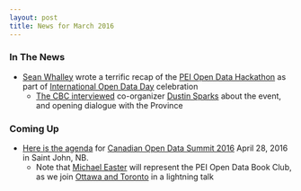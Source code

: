 ```yaml
---
layout: post
title: News for March 2016
---
```


### In The News
* [Sean Whalley](http://twitter.com/seanwhalley21) wrote a terrific recap of the [PEI Open Data Hackathon](http://peidevs.github.io/OpenDataBookClub/2016/03/05/Open-Data-Day) as part of [International Open Data Day](http://opendataday.org) celebration
    * [The CBC interviewed](http://www.cbc.ca/news/canada/prince-edward-island/data-computer-apps-open-government-1.3478962) co-organizer [Dustin Sparks](http://twitter.com/dustin_sparks) about the event, and opening dialogue with the Province
 
### Coming Up

* [Here is the agenda](http://opendatasummit.ca/?post_type=timeline) for [Canadian Open Data Summit 2016](http://opendatasummit.ca/en/) April 28, 2016 in Saint John, NB. 
    * Note that [Michael Easter](http://twitter.com/30_for_60) will represent the PEI Open Data Book Club, as we join [Ottawa and Toronto](http://opendatabook.club/#list-of-active-open-data-book-clubs) in a lightning talk

